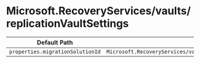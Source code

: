 # Microsoft.RecoveryServices/vaults/replicationVaultSettings

| Default Path | Alias |
|---|---|
| `properties.migrationSolutionId` | `Microsoft.RecoveryServices/vaults/replicationVaultSettings/migrationSolutionId` |

